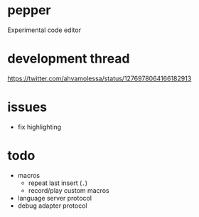 # pepper
Experimental code editor

# development thread
https://twitter.com/ahvamolessa/status/1276978064166182913

# issues
- fix highlighting

# todo
- macros
	- repeat last insert (`.`)
	- record/play custom macros
- language server protocol
- debug adapter protocol
